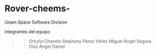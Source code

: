 # Rover-cheems-
Unam Space Software Division 

Integrantes del equipo
>> Ortuño Chanelo Stephany 
>> Pérez Yáñez Miguel Ángel
>> Segura Díaz Ángel Daniel

